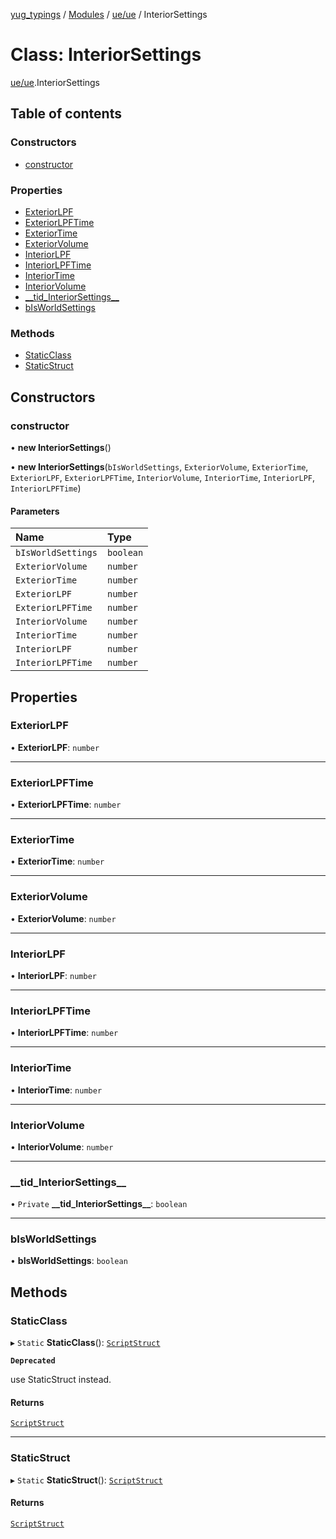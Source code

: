 [yug_typings](../README.md) / [Modules](../modules.md) / [ue/ue](../modules/ue_ue.md) / InteriorSettings

# Class: InteriorSettings

[ue/ue](../modules/ue_ue.md).InteriorSettings

## Table of contents

### Constructors

- [constructor](ue_ue.InteriorSettings.md#constructor)

### Properties

- [ExteriorLPF](ue_ue.InteriorSettings.md#exteriorlpf)
- [ExteriorLPFTime](ue_ue.InteriorSettings.md#exteriorlpftime)
- [ExteriorTime](ue_ue.InteriorSettings.md#exteriortime)
- [ExteriorVolume](ue_ue.InteriorSettings.md#exteriorvolume)
- [InteriorLPF](ue_ue.InteriorSettings.md#interiorlpf)
- [InteriorLPFTime](ue_ue.InteriorSettings.md#interiorlpftime)
- [InteriorTime](ue_ue.InteriorSettings.md#interiortime)
- [InteriorVolume](ue_ue.InteriorSettings.md#interiorvolume)
- [\_\_tid\_InteriorSettings\_\_](ue_ue.InteriorSettings.md#__tid_interiorsettings__)
- [bIsWorldSettings](ue_ue.InteriorSettings.md#bisworldsettings)

### Methods

- [StaticClass](ue_ue.InteriorSettings.md#staticclass)
- [StaticStruct](ue_ue.InteriorSettings.md#staticstruct)

## Constructors

### constructor

• **new InteriorSettings**()

• **new InteriorSettings**(`bIsWorldSettings`, `ExteriorVolume`, `ExteriorTime`, `ExteriorLPF`, `ExteriorLPFTime`, `InteriorVolume`, `InteriorTime`, `InteriorLPF`, `InteriorLPFTime`)

#### Parameters

| Name | Type |
| :------ | :------ |
| `bIsWorldSettings` | `boolean` |
| `ExteriorVolume` | `number` |
| `ExteriorTime` | `number` |
| `ExteriorLPF` | `number` |
| `ExteriorLPFTime` | `number` |
| `InteriorVolume` | `number` |
| `InteriorTime` | `number` |
| `InteriorLPF` | `number` |
| `InteriorLPFTime` | `number` |

## Properties

### ExteriorLPF

• **ExteriorLPF**: `number`

___

### ExteriorLPFTime

• **ExteriorLPFTime**: `number`

___

### ExteriorTime

• **ExteriorTime**: `number`

___

### ExteriorVolume

• **ExteriorVolume**: `number`

___

### InteriorLPF

• **InteriorLPF**: `number`

___

### InteriorLPFTime

• **InteriorLPFTime**: `number`

___

### InteriorTime

• **InteriorTime**: `number`

___

### InteriorVolume

• **InteriorVolume**: `number`

___

### \_\_tid\_InteriorSettings\_\_

• `Private` **\_\_tid\_InteriorSettings\_\_**: `boolean`

___

### bIsWorldSettings

• **bIsWorldSettings**: `boolean`

## Methods

### StaticClass

▸ `Static` **StaticClass**(): [`ScriptStruct`](ue_ue.ScriptStruct.md)

**`Deprecated`**

use StaticStruct instead.

#### Returns

[`ScriptStruct`](ue_ue.ScriptStruct.md)

___

### StaticStruct

▸ `Static` **StaticStruct**(): [`ScriptStruct`](ue_ue.ScriptStruct.md)

#### Returns

[`ScriptStruct`](ue_ue.ScriptStruct.md)
